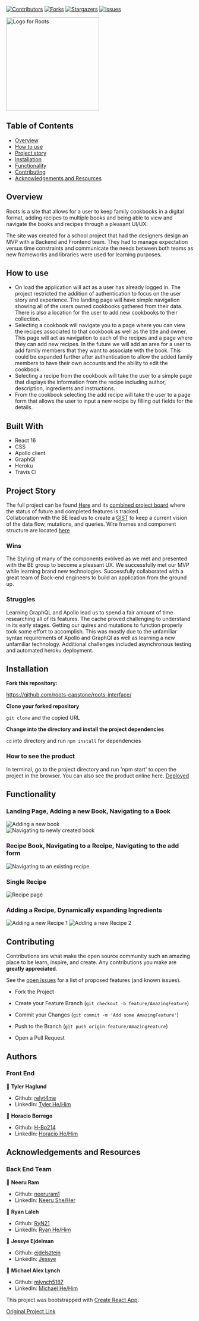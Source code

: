 
[![Contributors][contributors-shield]][contributors-url]
[![Forks][forks-shield]][forks-url]
[![Stargazers][stars-shield]][stars-url]
[![Issues][issues-shield]][issues-url]

<img src="https://github.com/roots-capstone/roots-interface/blob/main/src/assets/roots-title-logo.jpg?raw=true" alt="Logo for Roots" width="250px" height="250px">

## Table of Contents

- [Overview](#overview)
- [How to use](#how-to-use)
- [Project story](#project-story)
- [Installation](#installation)
- [Functionality](#functionality)
- [Contributing](#contributing)
- [Acknowledgements and Resources](#acknowledgements-and-resources)

<!-- Brief Description -->

## Overview

Roots is a site that allows for a user to keep family cookbooks in a digital format, adding recipes to multiple books and being able to view and navigate the books and recipes through a pleasant UI/UX. 

The site was created for a school project that had the designers design an MVP with a Backend and Frontend team. They had to manage expectation versus time constraints and communicate the needs between both teams as new frameworks and libraries were used for learning purposes.

## How to use

* On load the application will act as a user has already logged in. The project restricted the addition of authentication to focus on the user story and experience. The landing page will have simple navigation showing all of the users owned cookbooks gathered from their data. There is also a location for the user to add new cookbooks to their collection. 
* Selecting a cookbook will navigate you to a page where you can view the recipes associated to that cookbook as well as the title and owner. This page will act as navigation to each of the recipes and a page where they can add new recipes. In the future we will add an area for a user to add family members that they want to associate with the book. This could be expanded further after authentication to allow the added family members to have their own accounts and the ability to edit the cookbook.
* Selecting a recipe from the cookbook will take the user to a simple page that displays the information from the recipe including author, description, ingredients and instructions.
* From the cookbook selecting the add recipe will take the user to a page form that allows the user to input a new recipe by filling out fields for the details.

## Built With

- React 16
- CSS
- Apollo client
- GraphQl
- Heroku
- Travis CI

## Project Story

The full project can be found [Here](https://github.com/roots-capstone) and its [combined project board](https://github.com/orgs/roots-capstone/projects/1) where the status of future and completed features is tracked.   
Collaboration with the BE lead us to create a [GIST](https://gist.github.com/neeruram1/f02a12c6da50da3520f797a72ec53f14) to keep a current vision of the data flow, mutations, and queries.
Wire frames and component structure are located [here](https://miro.com/app/board/o9J_khtAok8=/)


### Wins
The Styling of many of the components evolved as we met and presented with the BE group to become a pleasant UX. We successfully met our MVP while learning brand new technologies. Successfully collaborated with a great team of Back-end engineers to build an application from the ground up.

### Struggles
Learning GraphQL and Apollo lead us to spend a fair amount of time researching all of its features. The cache proved challenging to understand in its early stages. Getting our quires and mutations to function properly took some effort to accomplish. This was mostly due to the unfamiliar syntax requirements of Apollo and GraphQl as well as learning a new unfamiliar technology. Additional challenges included asynchronous testing and automated heroku deployment.

## Installation

**Fork this repository:**

https://github.com/roots-capstone/roots-interface/

**Clone your forked repository**

`git clone` and the copied URL

**Change into the directory and install the project dependencies**

`cd` into directory and run `npm install` for dependencies

### How to see the product

In terminal, go to the project directory and run 'npm start' to open the project in the browser.
You can also see the product online here. [Deployed](https://roots-interface.herokuapp.com/)

## Functionality

### Landing Page, Adding a new Book, Navigating to a Book

![Adding a new book](https://media.giphy.com/media/4iUYyLYAs2jtnEatlU/giphy.gif)</br>
![Navigating to newly created book](https://media.giphy.com/media/fLkADmh4izAR3r0nYe/giphy.gif)</br>


### Recipe Book, Navigating to a Recipe, Navigating to the add form
![Navigating to an existing recipe](https://media.giphy.com/media/cB7LG5VgPhuV9KBI4H/giphy.gif)</br>

### Single Recipe

![Recipe page](file:///Users/hbo-214/Desktop/single-recipe-page.png)

### Adding a Recipe, Dynamically expanding Ingredients

![Adding a new Recipe 1](https://media.giphy.com/media/nR037eveJxYjip2Edj/giphy.gif)
![Adding a new Recipe 2](https://media.giphy.com/media/VgAZqoMRB9wD87ohdF/giphy.gif)</br>

## Contributing

Contributions are what make the open source community such an amazing place to be learn, inspire, and create. Any contributions you make are **greatly appreciated**.

See the [open issues](https://github.com/roots-capstone/roots-interface/issues) for a list of proposed features (and known issues).

- Fork the Project

- Create your Feature Branch (`git checkout -b feature/AmazingFeature`)

- Commit your Changes (`git commit -m 'Add some AmazingFeature'`)

- Push to the Branch (`git push origin feature/AmazingFeature`)

- Open a Pull Request

## Authors

### Front End
👤 **Tyler Haglund**

- Github: [relyt4me](https://github.com/relyt4me)
- LinkedIn: [Tyler He/Him](https://www.linkedin.com/in/tyler-haglund/)

👤 **Horacio Borrego**

- Github: [H-Bo214](https://github.com/H-Bo214)
- LinkedIn: [Horacio He/Him](https://www.linkedin.com/in/horacio-borrego-4a52851b0/)


## Acknowledgements and Resources

### Back End Team
👤 **Neeru Ram**

- Github: [neeruram1](https://github.com/neeruram1)
- LinkedIn: [Neeru She/Her](https://www.linkedin.com/in/neeru-ram-81a2b867/)

👤 **Ryan Laleh**

- Github: [RyN21](https://github.com/RyN21)
- LinkedIn: [Ryan He/Him](https://www.linkedin.com/in/ryan-laleh-0a81511a7/)

👤 **Jessye Ejdelman**

- Github: [ejdelsztejn](https://github.com/ejdelsztejn)
- LinkedIn: [Jessye](https://www.linkedin.com/in/jessye-ejdelman/)

👤 **Michael Alex Lynch**

- Github: [mlynch5187](https://github.com/mlynch5187)
- LinkedIn: [Michael He/Him](https://www.linkedin.com/in/michaelalexlynch/)

This project was bootstrapped with [Create React App](https://github.com/facebook/create-react-app).

[Original Project Link](https://mod4.turing.io/projects/capstone.html)

<!-- MARKDOWN LINKS & IMAGES -->

[contributors-shield]: https://img.shields.io/github/contributors/roots-capstone/roots-interface.svg?style=flat-square
[contributors-url]: https://github.com/roots-capstone/roots-interface/graphs/contributors
[forks-shield]: https://img.shields.io/github/forks/roots-capstone/roots-interface.svg?style=flat-square
[forks-url]: https://github.com/roots-capstone/roots-interface/network/members
[stars-shield]: https://img.shields.io/github/stars/roots-capstone/roots-interface.svg?style=flat-square
[stars-url]: https://github.com/roots-capstone/roots-interface/stargazers
[issues-shield]: https://img.shields.io/github/issues/roots-capstone/roots-interface.svg?style=flat-square
[issues-url]: https://github.com/roots-capstone/roots-interface/issues


